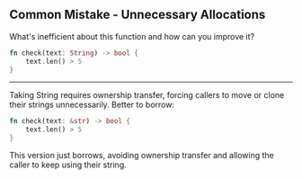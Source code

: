 ## Common Mistake - Unnecessary Allocations

What's inefficient about this function and how can you improve it?
```rust
fn check(text: String) -> bool {
    text.len() > 5
}
```

---

Taking String requires ownership transfer, forcing callers to move or clone their strings unnecessarily. Better to borrow:
```rust
fn check(text: &str) -> bool {
    text.len() > 5
}
```
This version just borrows, avoiding ownership transfer and allowing the caller to keep using their string.

